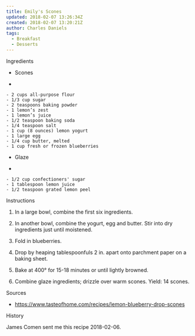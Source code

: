 ```yaml
---
title: Emily's Scones
updated: 2018-02-07 13:26:34Z
created: 2018-02-07 13:20:21Z
author: Charles Daniels
tags:
  - Breakfast
  - Desserts
---
```


Ingredients

- Scones

-

    - 2 cups all-purpose flour
    - 1/3 cup sugar
    - 2 teaspoons baking powder
    - 1 lemon’s zest
    - 1 lemon’s juice
    - 1/2 teaspoon baking soda
    - 1/4 teaspoon salt
    - 1 cup (8 ounces) lemon yogurt
    - 1 large egg
    - 1/4 cup butter, melted
    - 1 cup fresh or frozen blueberries
- Glaze

-

    - 1/2 cup confectioners' sugar
    - 1 tablespoon lemon juice
    - 1/2 teaspoon grated lemon peel

Instructions

1. In a large bowl, combine the first six ingredients.

2. In another bowl, combine the yogurt, egg and butter. Stir into dry ingredients just until moistened.

3. Fold in blueberries.

4. Drop by heaping tablespoonfuls 2 in. apart onto parchment paper on a baking sheet.

5. Bake at 400° for 15-18 minutes or until lightly browned.
6. Combine glaze ingredients; drizzle over warm scones.
Yield: 14 scones.

Sources

- https://www.tasteofhome.com/recipes/lemon-blueberry-drop-scones

History

James Comen sent me this recipe 2018-02-06.